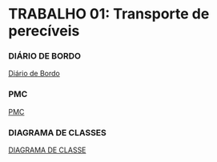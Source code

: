 # TRABALHO 01:  Transporte de perecíveis

### DIÁRIO DE BORDO<br>
[Diário de Bordo](https://docs.google.com/document/d/1J8j7VNJyWz_0cKxVUvNO_YxGLkDz3z7vywEsU2Lk_ZY)<br>

### PMC<br>
[PMC](https://github.com/RafaelDAnjos/TransportePereciveis/blob/master/Andreas%2C%20Daniel%2C%20Nicolas%2C%20RafaelAnjos.pdf)

### DIAGRAMA DE CLASSES<br>
[DIAGRAMA DE CLASSE](https://github.com/RafaelDAnjos/TransportePereciveis/blob/master/classe.png)


